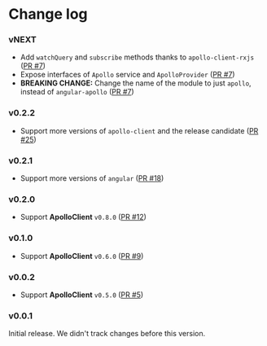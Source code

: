 # Change log

### vNEXT

- Add `watchQuery` and `subscribe` methods thanks to `apollo-client-rxjs` ([PR #7](https://github.com/apollostack/angular1-apollo/pull/7))
- Expose interfaces of `Apollo` service and `ApolloProvider` ([PR #7](https://github.com/apollostack/angular1-apollo/pull/7))
- **BREAKING CHANGE:** Change the name of the module to just `apollo`, instead of `angular-apollo` ([PR #7](https://github.com/apollostack/angular1-apollo/pull/7))

### v0.2.2

- Support more versions of `apollo-client` and the release candidate ([PR #25](https://github.com/apollographql/angular1-apollo/pull/25))

### v0.2.1

- Support more versions of `angular` ([PR #18](https://github.com/apollographql/angular1-apollo/pull/18))

### v0.2.0

- Support **ApolloClient** `v0.8.0` ([PR #12](https://github.com/apollographql/angular1-apollo/pull/12))

### v0.1.0

- Support **ApolloClient** `v0.6.0` ([PR #9](https://github.com/apollographql/angular1-apollo/pull/9))

### v0.0.2

- Support **ApolloClient** `v0.5.0` ([PR #5](https://github.com/apollographql/angular1-apollo/pull/5))

### v0.0.1

Initial release. We didn't track changes before this version.
